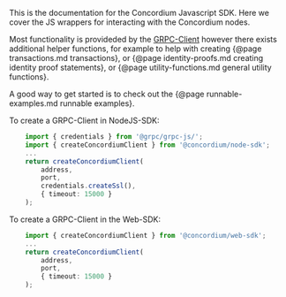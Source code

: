 This is the documentation for the Concordium Javascript SDK. Here we cover
the JS wrappers for interacting with the Concordium nodes.

Most functionality is provideded by the
[GRPC-Client](../classes/Common_GRPC_Client.ConcordiumNodeClient.html) however there exists
additional helper functions, for example to help with creating {@page
transactions.md transactions}, or {@page identity-proofs.md creating identity
proof statements}, or {@page utility-functions.md general utility functions}.

A good way to get started is to check out the {@page runnable-examples.md
runnable examples}.

To create a GRPC-Client in NodeJS-SDK:

```ts
    import { credentials } from '@grpc/grpc-js/';
    import { createConcordiumClient } from '@concordium/node-sdk';
    ...
    return createConcordiumClient(
        address,
        port,
        credentials.createSsl(),
        { timeout: 15000 }
    );
```

To create a GRPC-Client in the Web-SDK:

```ts
    import { createConcordiumClient } from '@concordium/web-sdk';
    ...
    return createConcordiumClient(
        address,
        port,
        { timeout: 15000 }
    );
```
